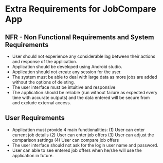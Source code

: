 # Extra Requirements for JobCompare App

## NFR - Non Functional Requirements and System Requirements
* User should not experience any considerable lag between their actions and response of the application.
* Application should be developed using Android studio.
* Application should not create any session for the user.
* The system must be able to deal with large data as more jobs are added without the options of deleting.
* The user interface must be intuitive and responsive
* The application should be reliable (run without failure as expected every time with accurate outputs) and the data entered will be secure from and exclude external access.

## User Requirements
* Application must provide 4 main functionalities:
     (1) User can enter current job details
     (2) User can enter job offers
     (3) User can adjust the comparison settings
     (4) User can compare job offers
* The user interface should not ask for the login user name and password.
* User can able to see entered job offers when he/she will use the application in future.